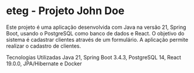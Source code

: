 # eteg - Projeto John Doe

Este projeto é uma aplicação desenvolvida com Java na versão 21, Spring Boot, usando o PostgreSQL como banco de dados e React. O objetivo do sistema é cadastrar clientes através de um formulário. A aplicação permite realizar o cadastro de clientes.

Tecnologias Utilizadas
Java 21,
Spring Boot 3.4.3,
PostgreSQL 14,
React 19.0.0,
JPA/Hibernate e
Docker
